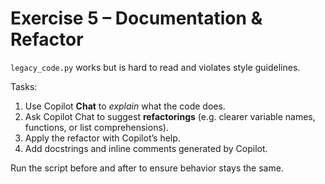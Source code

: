 # Exercise 5 – Documentation & Refactor

`legacy_code.py` works but is hard to read and violates style guidelines.

Tasks:

1. Use Copilot **Chat** to _explain_ what the code does.
2. Ask Copilot Chat to suggest **refactorings** (e.g. clearer variable names, functions, or list comprehensions).
3. Apply the refactor with Copilot’s help.
4. Add docstrings and inline comments generated by Copilot.

Run the script before and after to ensure behavior stays the same.
